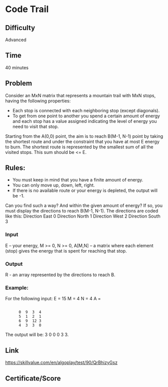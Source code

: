 # Code Trail

## Difficulty
Advanced

## Time
40 minutes

## Problem
Consider an MxN matrix that represents a mountain trail with MxN stops, having the following properties:
- Each stop is connected with each neighboring stop (except diagonals).
- To get from one point to another you spend a certain amount of energy and each stop has a value assigned indicating the level of energy you need to visit that stop.

Starting from the A(0,0) point, the aim is to reach B(M-1, N-1) point by taking the shortest route and under the constraint that you have at most E energy to burn.
The shortest route is represented by the smallest sum of all the visited stops. This sum should be <= E.

## Rules:
- You must keep in mind that you have a finite amount of energy.
- You can only move up, down, left, right.
- If there is no available route or your energy is depleted, the output will be -1.

Can you find such a way? And within the given amount of energy?
If so, you must display the directions to reach B(M-1, N-1).
The directions are coded like this:
Direction East 0
Direction North 1
Direction West 2
Direction South 3

### Input
E – your energy, M >= 0, N >= 0, A[M,N] – a matrix where each element (stop) gives the energy that is spent for reaching that stop.
### Output
R - an array represented by the directions to reach B.

### Example:

For the following input:
E = 15 
M = 4 
N = 4
A = 
<pre><code>
      0  9  3  4
      5  1  2  1
      6  9  12 3
      4  3  3  0
</code></pre>
The output will be: 3 0 0 0 3 3.

## Link

https://skillvalue.com/en/algoplay/test/90/QrBhizyGsz

## Certificate/Score


